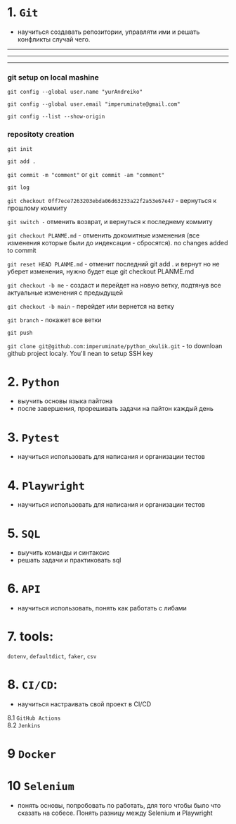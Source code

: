 # 1. `Git`
- научиться создавать репозитории, управляти ими и решать конфликты случай чего.

---
---
---
### git setup on local mashine

`git config --global user.name "yurAndreiko"`

`git config --global user.email "imperuminate@gmail.com"`

`git config --list --show-origin`

### repositoty creation

`git init`

`git add .`

`git commit -m "comment"` or `git commit -am "comment"`

`git log`

`git checkout 0ff7ece7263203ebda06d63233a22f2a53e67e47` - вернуться к прошлому коммиту

`git switch -` отменить возврат, и вернуться к последнему коммиту

`git checkout PLANME.md` - отменить докомитные изменения (все изменения которые были до индексации - сбросятся). no changes added to commit

`git reset HEAD PLANME.md` - отменит последний git add . и вернут но не уберет изменения, нужно будет еще git checkout PLANME.md

`git checkout -b me` - создаст и перейдет на новую ветку, подтянув все актуальные изменения с предыдущей

`git checkout -b main` - перейдет или вернется на ветку

`git branch` - покажет все ветки

`git push`

`git clone git@github.com:imperuminate/python_okulik.git` - to downloan github project localy. You'll nean to setup SSH key



# 2. `Python`
- выучить основы языка пайтона
- после завершения, прорешивать задачи на пайтон каждый день
# 3. `Pytest`
- научиться использовать для написания и организации тестов
# 4. `Playwright`
- научиться использовать для написания и организации тестов
# 5. `SQL`
- выучить команды и синтаксис
- решать задачи и практиковать sql  
# 6. `API`
- научиться использовать, понять как работать с либами
# 7. tools: 
`dotenv`, `defaultdict`, `faker`, `csv`
# 8. `CI/CD`:
- научиться настраивать свой проект в CI/CD

8.1 `GitHub Actions`\
8.2 `Jenkins`
# 9 `Docker`
# 10 `Selenium` 
- понять основы, попробовать по работать, для того чтобы было что сказать на собесе. Понять разницу между Selenium и Playwright